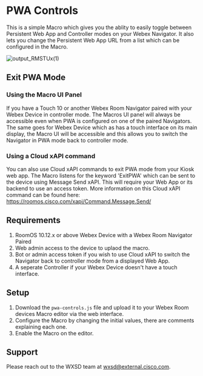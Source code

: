 # PWA Controls
This is a simple Macro which gives you the ablity to easily toggle between Persistent Web App and Controller modes on your Webex Navigator. It also lets you change the Persistent Web App URL from a list which can be configured in the Macro.

![output_RMSTUx(1)](https://user-images.githubusercontent.com/21026209/166060186-c4f0d8ca-22c4-4598-977f-78dd47ab049e.gif)

## Exit PWA Mode

### Using the Macro UI Panel
If you have a Touch 10 or another Webex Room Navigator paired with your Webex Device in controller mode. The Macros UI panel will always be accessible even when PWA is configured on one of the paired Navigators. The same goes for Webex Device which as has a touch interface on its main display, the Macro UI will be accessible and this allows you to switch the Navigator in PWA mode back to controller mode.

### Using a Cloud xAPI command
You can also use Cloud xAPI commands to exit PWA mode from your Kiosk web app. The Macro listens for the keyword 'ExitPWA' which can be sent to the device using Message Send xAPI. This will require your Web App or its backend to use an access token. More information on this Cloud xAPI command can be found here: https://roomos.cisco.com/xapi/Command.Message.Send/

## Requirements

1. RoomOS 10.12.x or above Webex Device with a Webex Room Navigator Paired
2. Web admin access to the device to uplaod the macro.
3. Bot or admin access token if you wish to use Cloud xAPI to switch the Navigator back to controller mode from a displayed Web App.
4. A seperate Controller if your Webex Device doesn't have a touch interface.


## Setup

1. Download the ``pwa-controls.js`` file and upload it to your Webex Room devices Macro editor via the web interface.
2. Configure the Macro by changing the initial values, there are comments explaining each one.
3. Enable the Macro on the editor.

## Support

Please reach out to the WXSD team at [wxsd@external.cisco.com](mailto:wxsd@external.cisco.com?subject=layout-macro).
